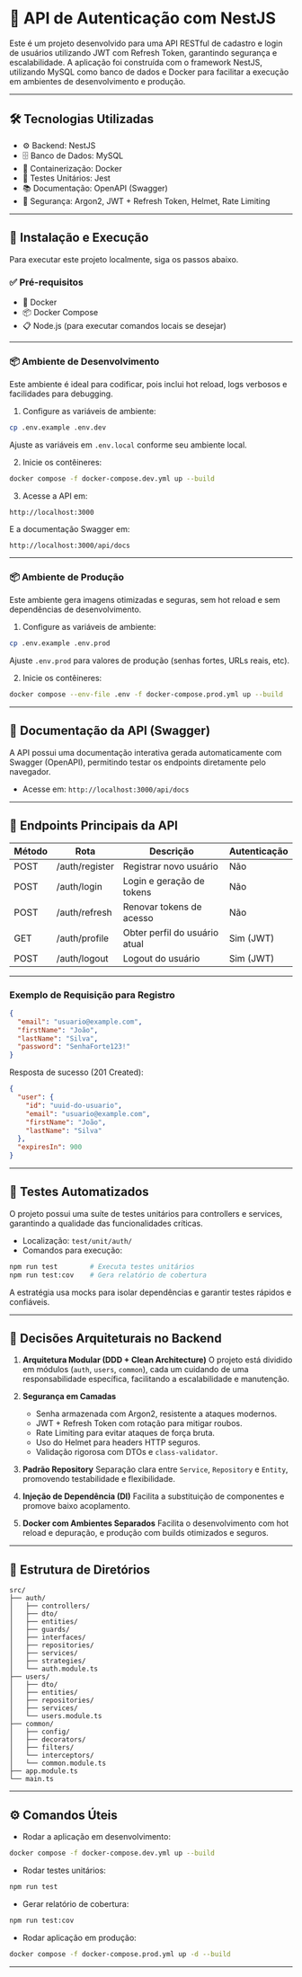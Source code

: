 # 📝 API de Autenticação com NestJS

Este é um projeto desenvolvido para uma API RESTful de cadastro e login de usuários utilizando JWT com Refresh Token, garantindo segurança e escalabilidade. A aplicação foi construída com o framework NestJS, utilizando MySQL como banco de dados e Docker para facilitar a execução em ambientes de desenvolvimento e produção.

---

## 🛠️ Tecnologias Utilizadas

* ⚙️ Backend: NestJS
* 🗄️ Banco de Dados: MySQL
* 🐳 Containerização: Docker
* 🧪 Testes Unitários: Jest
* 📚 Documentação: OpenAPI (Swagger)
* 🔐 Segurança: Argon2, JWT + Refresh Token, Helmet, Rate Limiting

---

## 🚀 Instalação e Execução

Para executar este projeto localmente, siga os passos abaixo.

### ✅ Pré-requisitos

* 🐳 Docker
* 📦 Docker Compose
* 📋 Node.js (para executar comandos locais se desejar)

---

### 📦 Ambiente de Desenvolvimento

Este ambiente é ideal para codificar, pois inclui hot reload, logs verbosos e facilidades para debugging.

1. Configure as variáveis de ambiente:

```bash
cp .env.example .env.dev
```

Ajuste as variáveis em `.env.local` conforme seu ambiente local.

2. Inicie os contêineres:

```bash
docker compose -f docker-compose.dev.yml up --build
```

3. Acesse a API em:

```
http://localhost:3000
```

E a documentação Swagger em:

```
http://localhost:3000/api/docs
```

---

### 📦 Ambiente de Produção

Este ambiente gera imagens otimizadas e seguras, sem hot reload e sem dependências de desenvolvimento.

1. Configure as variáveis de ambiente:

```bash
cp .env.example .env.prod
```

Ajuste `.env.prod` para valores de produção (senhas fortes, URLs reais, etc).

2. Inicie os contêineres:

```bash
docker compose --env-file .env -f docker-compose.prod.yml up --build
```

---

## 📄 Documentação da API (Swagger)

A API possui uma documentação interativa gerada automaticamente com Swagger (OpenAPI), permitindo testar os endpoints diretamente pelo navegador.

* Acesse em: `http://localhost:3000/api/docs`

---

## 📌 Endpoints Principais da API

| Método | Rota           | Descrição                     | Autenticação |
| ------ | -------------- | ----------------------------- | ------------ |
| POST   | /auth/register | Registrar novo usuário        | Não          |
| POST   | /auth/login    | Login e geração de tokens     | Não          |
| POST   | /auth/refresh  | Renovar tokens de acesso      | Não          |
| GET    | /auth/profile  | Obter perfil do usuário atual | Sim (JWT)    |
| POST   | /auth/logout   | Logout do usuário             | Sim (JWT)    |

---

### Exemplo de Requisição para Registro

```json
{
  "email": "usuario@example.com",
  "firstName": "João",
  "lastName": "Silva",
  "password": "SenhaForte123!"
}
```

Resposta de sucesso (201 Created):

```json
{
  "user": {
    "id": "uuid-do-usuario",
    "email": "usuario@example.com",
    "firstName": "João",
    "lastName": "Silva"
  },
  "expiresIn": 900
}
```

---

## 🧪 Testes Automatizados

O projeto possui uma suíte de testes unitários para controllers e services, garantindo a qualidade das funcionalidades críticas.

* Localização: `test/unit/auth/`
* Comandos para execução:

```bash
npm run test        # Executa testes unitários
npm run test:cov    # Gera relatório de cobertura
```

A estratégia usa mocks para isolar dependências e garantir testes rápidos e confiáveis.

---

## 🧱 Decisões Arquiteturais no Backend

1. **Arquitetura Modular (DDD + Clean Architecture)**
   O projeto está dividido em módulos (`auth`, `users`, `common`), cada um cuidando de uma responsabilidade específica, facilitando a escalabilidade e manutenção.

2. **Segurança em Camadas**

   * Senha armazenada com Argon2, resistente a ataques modernos.
   * JWT + Refresh Token com rotação para mitigar roubos.
   * Rate Limiting para evitar ataques de força bruta.
   * Uso do Helmet para headers HTTP seguros.
   * Validação rigorosa com DTOs e `class-validator`.

3. **Padrão Repository**
   Separação clara entre `Service`, `Repository` e `Entity`, promovendo testabilidade e flexibilidade.

4. **Injeção de Dependência (DI)**
   Facilita a substituição de componentes e promove baixo acoplamento.

5. **Docker com Ambientes Separados**
   Facilita o desenvolvimento com hot reload e depuração, e produção com builds otimizados e seguros.

---

## 📂 Estrutura de Diretórios

```
src/
├── auth/
│   ├── controllers/
│   ├── dto/
│   ├── entities/
│   ├── guards/
│   ├── interfaces/
│   ├── repositories/
│   ├── services/
│   ├── strategies/
│   └── auth.module.ts
├── users/
│   ├── dto/
│   ├── entities/
│   ├── repositories/
│   ├── services/
│   └── users.module.ts
├── common/
│   ├── config/
│   ├── decorators/
│   ├── filters/
│   └── interceptors/
│   └── common.module.ts
├── app.module.ts
└── main.ts
```

---

## ⚙️ Comandos Úteis

* Rodar a aplicação em desenvolvimento:

```bash
docker compose -f docker-compose.dev.yml up --build
```

* Rodar testes unitários:

```bash
npm run test
```

* Gerar relatório de cobertura:

```bash
npm run test:cov
```

* Rodar aplicação em produção:

```bash
docker compose -f docker-compose.prod.yml up -d --build
```

---
